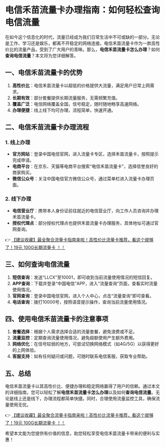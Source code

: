 # 电信禾苗流量卡办理指南：如何轻松查询电信流量

在如今这个信息化的时代，流量已经成为我们日常生活中不可或缺的一部分。无论是工作、学习还是娱乐，都离不开稳定的网络连接。电信禾苗流量卡作为一款高性价比的流量产品，受到了广大用户的青睐。那么，**电信禾苗流量卡怎么办理**？如何**查询电信流量**？本文将为您详细解答。

## 一、电信禾苗流量卡的优势

1. **高性价比**：电信禾苗流量卡以超低的价格提供大流量，满足用户日常上网需求。
2. **长期有效**：部分套餐提供长期流量服务，无需频繁充值。
3. **覆盖广泛**：电信网络覆盖全国，信号稳定，随时随地畅享高速网络。
4. **办理便捷**：线上线下均可办理，流程简单，快速开通。

## 二、电信禾苗流量卡办理流程

### 1. 线上办理
- **官方网站**：登录中国电信官网，进入流量卡专区，选择禾苗流量卡，按照提示完成申请。
- **电商平台**：在京东、天猫等电商平台搜索“电信禾苗流量卡”，选择信誉良好的商家购买。
- **微信公众号**：关注中国电信官方微信公众号，通过菜单栏进入流量卡办理页面。

### 2. 线下办理
- **电信营业厅**：携带本人身份证前往就近的电信营业厅，向工作人员咨询并办理禾苗流量卡。
- **授权代理点**：部分授权代理点也提供禾苗流量卡办理服务，具体地址可通过官网查询。

👉 [【建议收藏】最全聚合流量卡指南来啦！高性价比流量卡推荐，看这个就够了！19元 100G长期流量卡 ！！](https://bit.ly/Liuliangka)

## 三、如何查询电信流量

1. **短信查询**：发送“LLCX”至10001，即可收到当前流量使用情况的短信回复。
2. **APP查询**：下载并登录“中国电信”APP，进入“流量查询”页面，查看实时流量使用情况。
3. **官网查询**：登录中国电信官网，进入个人中心，点击“流量查询”即可查看。
4. **电话查询**：拨打10000号，按照语音提示操作，查询当前流量使用情况。

## 四、使用电信禾苗流量卡的注意事项

1. **套餐选择**：根据个人需求选择合适的流量套餐，避免浪费或不足。
2. **流量监控**：定期查询流量使用情况，避免超额使用产生额外费用。
3. **网络优化**：在信号较弱的地方，可尝试切换网络模式（如4G/5G）以获得更好的上网体验。
4. **客服支持**：如有任何疑问或问题，可随时联系电信客服，获取专业帮助。

## 五、总结

电信禾苗流量卡以其高性价比、便捷办理和稳定网络赢得了用户的信赖。通过本文的详细指南，您可以轻松了解**电信禾苗流量卡怎么办理**以及如何**查询电信流量**。无论是线上还是线下，办理流程都简单快捷。同时，合理使用流量监控工具，确保流量使用无忧。

👉 [【建议收藏】最全聚合流量卡指南来啦！高性价比流量卡推荐，看这个就够了！19元 100G长期流量卡 ！！](https://bit.ly/Liuliangka)

希望本文能为您提供有价值的信息，助您轻松享受电信禾苗流量卡带来的便利与实惠！